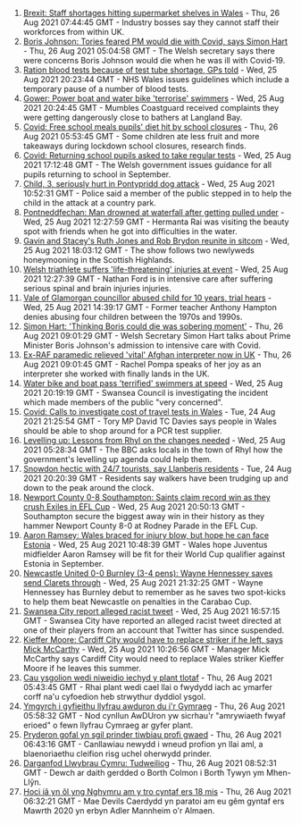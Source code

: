 1. [Brexit: Staff shortages hitting supermarket shelves in Wales](https://www.bbc.co.uk/news/uk-wales-58336771?at_medium=RSS&at_campaign=KARANGA) - Thu, 26 Aug 2021 07:44:45 GMT - Industry bosses say they cannot staff their workforces from within UK.
2. [Boris Johnson: Tories feared PM would die with Covid, says Simon Hart](https://www.bbc.co.uk/news/uk-wales-politics-58332311?at_medium=RSS&at_campaign=KARANGA) - Thu, 26 Aug 2021 05:04:58 GMT - The Welsh secretary says there were concerns Boris Johnson would die when he was ill with Covid-19.
3. [Ration blood tests because of test tube shortage, GPs told](https://www.bbc.co.uk/news/uk-wales-58334413?at_medium=RSS&at_campaign=KARANGA) - Wed, 25 Aug 2021 20:23:44 GMT - NHS Wales issues guidelines which include a temporary pause of a number of blood tests.
4. [Gower: Power boat and water bike 'terrorise' swimmers](https://www.bbc.co.uk/news/uk-wales-58333455?at_medium=RSS&at_campaign=KARANGA) - Wed, 25 Aug 2021 20:24:45 GMT - Mumbles Coastguard received complaints they were getting dangerously close to bathers at Langland Bay.
5. [Covid: Free school meals pupils' diet hit by school closures](https://www.bbc.co.uk/news/uk-wales-58332312?at_medium=RSS&at_campaign=KARANGA) - Thu, 26 Aug 2021 05:53:45 GMT - Some children ate less fruit and more takeaways during lockdown school closures, research finds.
6. [Covid: Returning school pupils asked to take regular tests](https://www.bbc.co.uk/news/uk-wales-58335099?at_medium=RSS&at_campaign=KARANGA) - Wed, 25 Aug 2021 17:12:48 GMT - The Welsh government issues guidance for all pupils returning to school in September.
7. [Child, 3, seriously hurt in Pontypridd dog attack](https://www.bbc.co.uk/news/uk-wales-58330580?at_medium=RSS&at_campaign=KARANGA) - Wed, 25 Aug 2021 10:52:31 GMT - Police said a member of the public stepped in to help the child in the attack at a country park.
8. [Pontneddfechan: Man drowned at waterfall after getting pulled under](https://www.bbc.co.uk/news/uk-wales-58327545?at_medium=RSS&at_campaign=KARANGA) - Wed, 25 Aug 2021 12:27:59 GMT - Hermanta Rai was visiting the beauty spot with friends when he got into difficulties in the water.
9. [Gavin and Stacey's Ruth Jones and Rob Brydon reunite in sitcom](https://www.bbc.co.uk/news/uk-wales-58336176?at_medium=RSS&at_campaign=KARANGA) - Wed, 25 Aug 2021 18:03:12 GMT - The show follows two newlyweds honeymooning in the Scottish Highlands.
10. [Welsh triathlete suffers 'life-threatening' injuries at event](https://www.bbc.co.uk/news/uk-wales-58321158?at_medium=RSS&at_campaign=KARANGA) - Wed, 25 Aug 2021 12:27:39 GMT - Nathan Ford is in intensive care after suffering serious spinal and brain injuries injuries.
11. [Vale of Glamorgan councillor abused child for 10 years, trial hears](https://www.bbc.co.uk/news/uk-wales-58327546?at_medium=RSS&at_campaign=KARANGA) - Wed, 25 Aug 2021 14:39:17 GMT - Former teacher Anthony Hampton denies abusing four children between the 1970s and 1990s.
12. [Simon Hart: 'Thinking Boris could die was sobering moment'](https://www.bbc.co.uk/news/uk-wales-politics-58336171?at_medium=RSS&at_campaign=KARANGA) - Thu, 26 Aug 2021 09:01:29 GMT - Welsh Secretary Simon Hart talks about Prime Minister Boris Johnson's admission to intensive care with Covid.
13. [Ex-RAF paramedic relieved 'vital' Afghan interpreter now in UK](https://www.bbc.co.uk/news/uk-wales-58336775?at_medium=RSS&at_campaign=KARANGA) - Thu, 26 Aug 2021 09:01:45 GMT - Rachel Pompa speaks of her joy as an interpreter she worked with finally lands in the UK.
14. [Water bike and boat pass 'terrified' swimmers at speed](https://www.bbc.co.uk/news/uk-wales-58336982?at_medium=RSS&at_campaign=KARANGA) - Wed, 25 Aug 2021 20:19:19 GMT - Swansea Council is investigating the incident which made members of the public "very concerned".
15. [Covid: Calls to investigate cost of travel tests in Wales](https://www.bbc.co.uk/news/uk-wales-58319791?at_medium=RSS&at_campaign=KARANGA) - Tue, 24 Aug 2021 21:25:54 GMT - Tory MP David TC Davies says people in Wales should be able to shop around for a PCR test supplier.
16. [Levelling up: Lessons from Rhyl on the changes needed](https://www.bbc.co.uk/news/uk-58287122?at_medium=RSS&at_campaign=KARANGA) - Wed, 25 Aug 2021 05:28:34 GMT - The BBC asks locals in the town of Rhyl how the government's levelling up agenda could help them.
17. [Snowdon hectic with 24/7 tourists, say Llanberis residents](https://www.bbc.co.uk/news/uk-wales-58324570?at_medium=RSS&at_campaign=KARANGA) - Tue, 24 Aug 2021 20:20:39 GMT - Residents say walkers have been trudging up and down to the peak around the clock.
18. [Newport County 0-8 Southampton: Saints claim record win as they crush Exiles in EFL Cup](https://www.bbc.co.uk/sport/football/58239578?at_medium=RSS&at_campaign=KARANGA) - Wed, 25 Aug 2021 20:50:13 GMT - Southampton secure the biggest away win in their history as they hammer Newport County 8-0 at Rodney Parade in the EFL Cup.
19. [Aaron Ramsey: Wales braced for injury blow, but hope he can face Estonia](https://www.bbc.co.uk/sport/football/58322476?at_medium=RSS&at_campaign=KARANGA) - Wed, 25 Aug 2021 10:48:39 GMT - Wales hope Juventus midfielder Aaron Ramsey will be fit for their World Cup qualifier against Estonia in September.
20. [Newcastle United 0-0 Burnley (3-4 pens): Wayne Hennessey saves send Clarets through](https://www.bbc.co.uk/sport/football/58239479?at_medium=RSS&at_campaign=KARANGA) - Wed, 25 Aug 2021 21:32:25 GMT - Wayne Hennessey has Burnley debut to remember as he saves two spot-kicks to help them beat Newcastle on penalties in the Carabao Cup.
21. [Swansea City report alleged racist tweet](https://www.bbc.co.uk/sport/football/58336008?at_medium=RSS&at_campaign=KARANGA) - Wed, 25 Aug 2021 16:57:15 GMT - Swansea City have reported an alleged racist tweet directed at one of their players from an account that Twitter has since suspended.
22. [Kieffer Moore: Cardiff City would have to replace striker if he left, says Mick McCarthy](https://www.bbc.co.uk/sport/football/58306253?at_medium=RSS&at_campaign=KARANGA) - Wed, 25 Aug 2021 10:26:56 GMT - Manager Mick McCarthy says Cardiff City would need to replace Wales striker Kieffer Moore if he leaves this summer.
23. [Cau ysgolion wedi niweidio iechyd y plant tlotaf](https://www.bbc.co.uk/newyddion/58332502?at_medium=RSS&at_campaign=KARANGA) - Thu, 26 Aug 2021 05:43:45 GMT - Rhai plant wedi cael llai o fwydydd iach ac ymarfer corff na'u cyfoedion heb strwythur dyddiol ysgol.
24. [Ymgyrch i gyfieithu llyfrau awduron du i'r Gymraeg](https://www.bbc.co.uk/newyddion/58333864?at_medium=RSS&at_campaign=KARANGA) - Thu, 26 Aug 2021 05:58:32 GMT - Nod cynllun AwDUron yw sicrhau'r "amrywiaeth fwyaf erioed" o fewn llyfrau Cymraeg ar gyfer plant.
25. [Pryderon gofal yn sgil prinder tiwbiau profi gwaed](https://www.bbc.co.uk/newyddion/58332500?at_medium=RSS&at_campaign=KARANGA) - Thu, 26 Aug 2021 06:43:16 GMT - Canllawiau newydd i wneud profion yn llai aml, a blaenoriaethu cleifion risg uchel oherwydd prinder.
26. [Darganfod Llwybrau Cymru: Tudweiliog](https://www.bbc.co.uk/newyddion/58272197?at_medium=RSS&at_campaign=KARANGA) - Thu, 26 Aug 2021 08:52:31 GMT - Dewch ar daith gerdded o Borth Colmon i Borth Tywyn ym Mhen-Llŷn.
27. [Hoci iâ yn ôl yng Nghymru am y tro cyntaf ers 18 mis](https://www.bbc.co.uk/newyddion/58311169?at_medium=RSS&at_campaign=KARANGA) - Thu, 26 Aug 2021 06:32:21 GMT - Mae Devils Caerdydd yn paratoi am eu gêm gyntaf ers Mawrth 2020 yn erbyn Adler Mannheim o'r Almaen.
